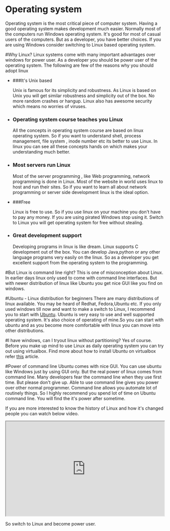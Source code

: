 # Operating system
Operating system is the most critical piece of computer system. Having a good operating system makes development much easier. Normally most of the computers run Windows operating system. It's good for most of casual users of the computers. But as a developer, you have better choices. If you are using Windows consider switching to Linux based operating system.

#Why Linux?
Linux systems come with many important advantages over windows for power user. As a developer you should be power user of the operating system. The following are few of the reasons why you should adopt linux

* ###It's Unix based

    Unix is famous for its simplicity and robustness. As Linux is based on Unix you will get similar robustness and simplicity out of the box. No more random crashes or hangup. Linux also has awesome security which means no worries of viruses.

* ### Operating system course teaches you Linux

    All the concepts in operating system course are based on linux operating system. So if you want to understand shell, process management, file system , inode number etc its better to use Linux. In linux you can see all these concepts hands on which makes your understanding much better.

*   ### Most servers run Linux

    Most of the server programming , like Web programming, network programming is done in Linux. Most of the website in world uses linux to host and run their sites. So if you want to learn all about network programming or server side development linux is the ideal option.

* ###Free

    Linux is free to use. So if you use linux on your machine you don't have to pay any money. If you are using pirated Windows stop using it. Switch to Linux you will get operating system for free without stealing.

* ### Great development support

    Developing programs in linux is like dream. Linux supports C development out of the box. You can develop Java,python or any other language programs very easily on the linux. So as a developer you get excellent support from the operating system to the programming.


#But Linux is command line right?
This is one of misconception about Linux. In earlier days linux only used to come with command line interfaces. But with newer distribution of linux like Ubuntu you get nice GUI like you find on windows.

#Ubuntu - Linux distribution for beginners
There are many distributions of linux available. You may be heard of Redhat, Fedora,Ubuntu etc. If you only used windows till now and want to make a switch to Linux, I recommend you to start with [Ubuntu](www.ubuntu.com). Ubuntu is very easy to use and well supported operating system. It's also choice of operating of mine.So you can start with ubuntu and as you become more comfortable with linux you can move into other distributions.



#I have windows, can I tryout linux without partitioning?
Yes of course. Before you make up mind to use Linux as daily operating system you can try out using virtualbox. Find more about how to install Ubuntu on virtualbox refer [this](http://www.wikihow.com/Install-Ubuntu-on-VirtualBox) article.


#Power of command line
Ubuntu comes with nice GUI. You can use ubuntu like Windows just by using GUI only. But the real power of linux comes from command line. Many developers fear the command line when they use first time. But please don't give up. Able to use command line gives you power over other normal programmer. Command line allows you automate lot of routinely things. So I highly recommend you spend lot of time on Ubuntu command line. You will find the it's power after sometime.

If you are more interested to know the history of Linux and how it's changed people you can watch below video.

<iframe src="https://www.youtube.com/embed/jw8K460vx1c" height="300" width="100%" allowFullScreen="1" ></iframe>

So switch to Linux and become power user.











